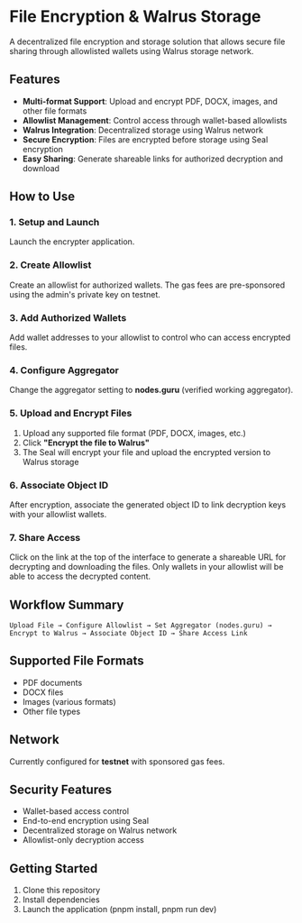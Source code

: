 # File Encryption & Walrus Storage

A decentralized file encryption and storage solution that allows secure file sharing through allowlisted wallets using Walrus storage network.

## Features

- **Multi-format Support**: Upload and encrypt PDF, DOCX, images, and other file formats
- **Allowlist Management**: Control access through wallet-based allowlists
- **Walrus Integration**: Decentralized storage using Walrus network
- **Secure Encryption**: Files are encrypted before storage using Seal encryption
- **Easy Sharing**: Generate shareable links for authorized decryption and download

## How to Use

### 1. Setup and Launch

Launch the encrypter application.

### 2. Create Allowlist

Create an allowlist for authorized wallets. The gas fees are pre-sponsored using the admin's private key on testnet.

### 3. Add Authorized Wallets

Add wallet addresses to your allowlist to control who can access encrypted files.

### 4. Configure Aggregator

Change the aggregator setting to **nodes.guru** (verified working aggregator).

### 5. Upload and Encrypt Files

1. Upload any supported file format (PDF, DOCX, images, etc.)
2. Click **"Encrypt the file to Walrus"**
3. The Seal will encrypt your file and upload the encrypted version to Walrus storage

### 6. Associate Object ID

After encryption, associate the generated object ID to link decryption keys with your allowlist wallets.

### 7. Share Access

Click on the link at the top of the interface to generate a shareable URL for decrypting and downloading the files. Only wallets in your allowlist will be able to access the decrypted content.

## Workflow Summary

```
Upload File → Configure Allowlist → Set Aggregator (nodes.guru) → Encrypt to Walrus → Associate Object ID → Share Access Link
```

## Supported File Formats

- PDF documents
- DOCX files
- Images (various formats)
- Other file types

## Network

Currently configured for **testnet** with sponsored gas fees.

## Security Features

- Wallet-based access control
- End-to-end encryption using Seal
- Decentralized storage on Walrus network
- Allowlist-only decryption access

## Getting Started

1. Clone this repository
2. Install dependencies
3. Launch the application (pnpm install, pnpm run dev)

